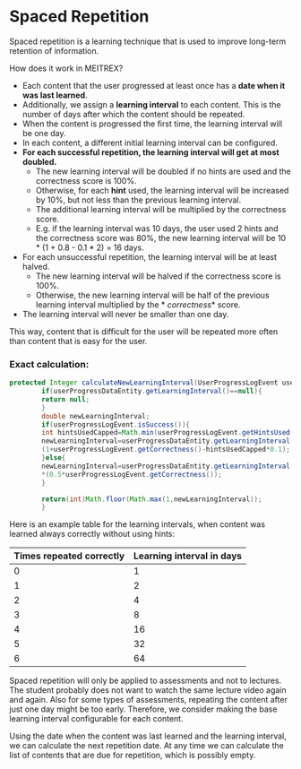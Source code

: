 # Spaced Repetition

Spaced repetition is a learning technique that is used to improve long-term retention of information.

How does it work in MEITREX?

- Each content that the user progressed at least once has a **date when it was last learned**.
- Additionally, we assign a **learning interval** to each content.
  This is the number of days after which the content should be repeated.
- When the content is progressed the first time, the learning interval will be one day.
- In each content, a different initial learning interval can be configured.
- **For each successful repetition, the learning interval will get at most doubled.**
    - The new learning interval will be doubled if no hints are used and the correctness score is 100%.
    - Otherwise, for each **hint** used, the learning interval will be increased by 10%, but not less than the previous
      learning interval.
    - The additional learning interval will be multiplied by the correctness score.
    - E.g. if the learning interval was 10 days, the user used 2 hints and the correctness score was 80%, the new
      learning interval will be 10 * (1 + 0.8 - 0.1 * 2) = 16 days.
- For each unsuccessful repetition, the learning interval will be at least halved.
    - The new learning interval will be halved if the correctness score is 100%.
    - Otherwise, the new learning interval will be half of the previous learning interval multiplied by the *
      *correctness** score.
- The learning interval will never be smaller than one day.

This way, content that is difficult for the user will be repeated more often than content that is easy for the user.

### Exact calculation:

```java
protected Integer calculateNewLearningInterval(UserProgressLogEvent userProgressLogEvent,UserProgressDataEntity userProgressDataEntity){
        if(userProgressDataEntity.getLearningInterval()==null){
        return null;
        }
        double newLearningInterval;
        if(userProgressLogEvent.isSuccess()){
        int hintsUsedCapped=Math.min(userProgressLogEvent.getHintsUsed(),10);
        newLearningInterval=userProgressDataEntity.getLearningInterval()*
        (1+userProgressLogEvent.getCorrectness()-hintsUsedCapped*0.1);
        }else{
        newLearningInterval=userProgressDataEntity.getLearningInterval()
        *(0.5*userProgressLogEvent.getCorrectness());
        }

        return(int)Math.floor(Math.max(1,newLearningInterval));
        }
```

Here is an example table for the learning intervals, when content was learned always correctly without using hints:

| Times repeated correctly | Learning interval in days |
|--------------------------|---------------------------|
| 0                        | 1                         |
| 1                        | 2                         |
| 2                        | 4                         |
| 3                        | 8                         |
| 4                        | 16                        |
| 5                        | 32                        |
| 6                        | 64                        |

Spaced repetition will only be applied to assessments and not to lectures.
The student probably does not want to watch the same lecture video again and again.
Also for some types of assessments, repeating the content after just one day might be too early.
Therefore, we consider making the base learning interval configurable for each content.

Using the date when the content was last learned and the learning interval, we can calculate the next repetition date.
At any time we can calculate the list of contents that are due for repetition, which is possibly empty.